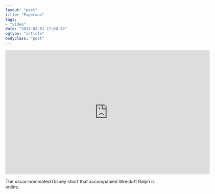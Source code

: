 ```yaml
---
layout: "post"
title: "Paperman"
tags: 
- "video"
date: "2013-02-01 17:00:24"
ogtype: "article"
bodyclass: "post"
---
```


<span class="embed-youtube" style="text-align:center; display: block;"><iframe allowfullscreen="true" class="youtube-player" frameborder="0" height="390" src="http://www.youtube.com/embed/aTLySbGoMX0?version=3&rel=1&fs=1&showsearch=0&showinfo=1&iv_load_policy=1&wmode=transparent" type="text/html" width="640"></iframe></span>

The oscar-nominated Disney short that accompanied Wreck-It Ralph is online.